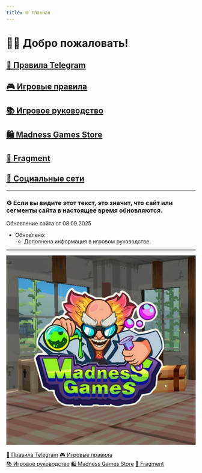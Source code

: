 ```yaml
---
title: 🌐 Главная
---
```


# 👋🏻 Добро пожаловать!

## [📜 Правила Telegram](./TGRules.md)
## [🎮 Игровые правила](./GameRules.md)
## [📚 Игровое руководство](./GameGuide.md)

## [🛍️ Madness Games Store](./MGSMain.md)
## [💎 Fragment](./Fragment.md)

## [🔗 Социальные сети](./links.md)

- - - - -

### ⚙️ Если вы видите этот текст, это значит, что сайт или сегменты сайта в настоящее время обновляются.

Обновление сайта от 08.09.2025

 - Обновлено:
   - Дополнена информация в игровом руководстве.


- - - - -

![MGSlogo](https://github.com/GamzeeChert/gamzeechert.github.io/blob/main/_madnessgamesstore%2F_pictures%2FMGSlogo.jpg?raw=true)

<div class="button-grid">
  <a href="./TGRules.md" class="main-btn">📜 Правила Telegram</a>
  <a href="./GameRules.md" class="main-btn">🎮 Игровые правила</a>
  <div></div><!-- Пустое место для 3-й ячейки -->
  <a href="./GameGuide.md" class="main-btn">📚 Игровое руководство</a>
  <a href="./MGSMain.md" class="main-btn">🛍️ Madness Games Store</a>
  <a href="./Fragment.md" class="main-btn">💎 Fragment</a>
  <div></div><!-- Пустое место для 7-й ячейки (см. ваше фото) -->
</div>
